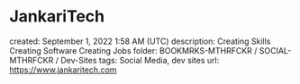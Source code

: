 # JankariTech

created: September 1, 2022 1:58 AM (UTC)
description: Creating Skills Creating Software Creating Jobs
folder: BOOKMRKS-MTHRFCKR / SOCIAL-MTHRFCKR / Dev-Sites
tags: Social Media, dev sites
url: https://www.jankaritech.com